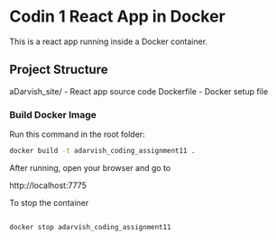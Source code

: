 # Codin 1 React App in Docker

This is a react app running inside a Docker container.

## Project Structure

aDarvish_site/ - React app source code
Dockerfile - Docker setup file

### Build Docker Image

Run this command in the root folder:

```bash
docker build -t adarvish_coding_assignment11 .


```

After running, open your browser and go to 

http://localhost:7775


To stop the container

```bash

docker stop adarvish_coding_assignment11

```
